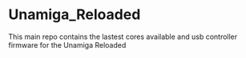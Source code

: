 # Unamiga_Reloaded
This main repo contains the lastest cores available and usb controller firmware for the Unamiga Reloaded
